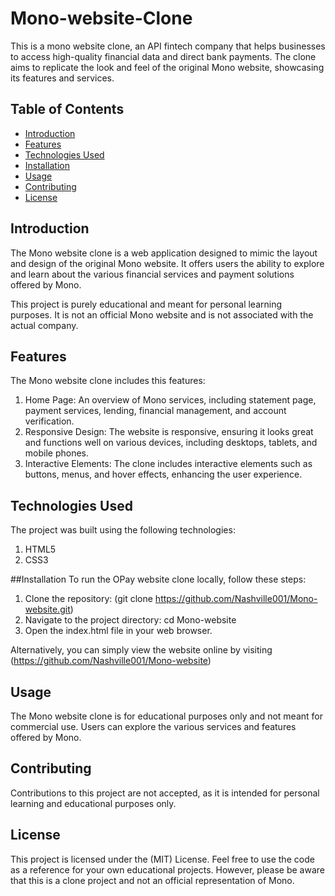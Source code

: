 # Mono-website-Clone
This is a mono website clone, an API fintech company that helps businesses to access high-quality financial data and direct bank payments.  The clone aims to replicate the look and feel of the original Mono website, showcasing its features and services.

## Table of Contents
+ [Introduction](https://github.com/Nashville001/Mono-website/blob/master/README.md/Introduction)
+ [Features](https://github.com/Nashville001/Mono-website/blob/master/README.md/Features)
+ [Technologies Used](https://github.com/Nashville001/Mono-website/blob/master/README.md/Technologies)
+ [Installation](https://github.com/Nashville001/Mono-website/blob/master/README.md/Installation)
+ [Usage](https://github.com/Nashville001/Mono-website/blob/master/README.md/Usage)
+ [Contributing](https://github.com/Nashville001/Mono-website/blob/master/README.md/Contributing)
+ [License](https://github.com/Nashville001/Mono-website/blob/master/README.md/License)

## Introduction
The Mono website clone is a web application designed to mimic the layout and design of the original Mono website. It offers users the ability to explore and learn about the various financial services and payment solutions offered by Mono.

This project is purely educational and meant for personal learning purposes. It is not an official Mono website and is not associated with the actual company.

## Features
The Mono website clone includes this features:
1. Home Page: An overview of Mono services, including statement page, payment services, lending, financial management, and account verification.
2. Responsive Design: The website is responsive, ensuring it looks great and functions well on various devices, including desktops, tablets, and mobile phones.
3. Interactive Elements: The clone includes interactive elements such as buttons, menus, and hover effects, enhancing the user experience.

## Technologies Used
The project was built using the following technologies:

1. HTML5
2. CSS3

##Installation
To run the OPay website clone locally, follow these steps:
1. Clone the repository: (git clone https://github.com/Nashville001/Mono-website.git)
2. Navigate to the project directory: cd Mono-website
3. Open the index.html file in your web browser.

Alternatively, you can simply view the website online by visiting (https://github.com/Nashville001/Mono-website)

## Usage
The Mono website clone is for educational purposes only and not meant for commercial use. Users can explore the various services and features offered by Mono.

## Contributing

Contributions to this project are not accepted, as it is intended for personal learning and educational purposes only.

## License
This project is licensed under the (MIT) License. Feel free to use the code as a reference for your own educational projects. However, please be aware that this is a clone project and not an official representation of Mono.
